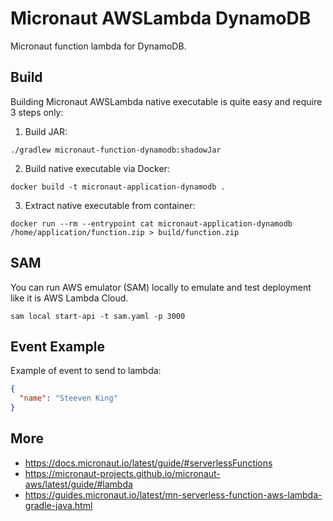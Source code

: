 # Micronaut AWSLambda DynamoDB

Micronaut function lambda for DynamoDB.

## Build

Building Micronaut AWSLambda native executable is quite easy and require 3 steps only:

1) Build JAR:
```shell
./gradlew micronaut-function-dynamodb:shadowJar
```

2) Build native executable via Docker:
```shell
docker build -t micronaut-application-dynamodb .
```

3) Extract native executable from container:
```shell
docker run --rm --entrypoint cat micronaut-application-dynamodb /home/application/function.zip > build/function.zip
```

## SAM

You can run AWS emulator (SAM) locally to emulate and test deployment like it is AWS Lambda Cloud.

```shell
sam local start-api -t sam.yaml -p 3000
```

## Event Example

Example of event to send to lambda:
```json
{
  "name": "Steeven King"
}
```

## More
- https://docs.micronaut.io/latest/guide/#serverlessFunctions
- https://micronaut-projects.github.io/micronaut-aws/latest/guide/#lambda
- https://guides.micronaut.io/latest/mn-serverless-function-aws-lambda-gradle-java.html
